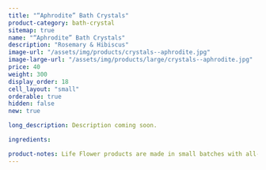 ```yaml
---
title: "“Aphrodite” Bath Crystals"
product-category: bath-crystal
sitemap: true
name: "“Aphrodite” Bath Crystals"
description: "Rosemary & Hibiscus"
image-url: "/assets/img/products/crystals--aphrodite.jpg"
image-large-url: "/assets/img/products/large/crystals--aphrodite.jpg"
price: 40
weight: 300
display_order: 18
cell_layout: "small"
orderable: true
hidden: false
new: true

long_description: Description coming soon.

ingredients:

product-notes: Life Flower products are made in small batches with all-natural and boutique ingredients. Most orders are processed within 3 days of being placed.
---
```

